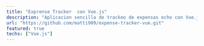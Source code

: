 ```yaml
---
title: "Exprense Tracker  con Vue.js"
description: "Aplicacion sencilla de trackeo de expensas echo con Vue.js"
url: "https://github.com/matti909/expense-tracker-vue.git"
featured: true
techs: ["Vue.js"]
---
```

